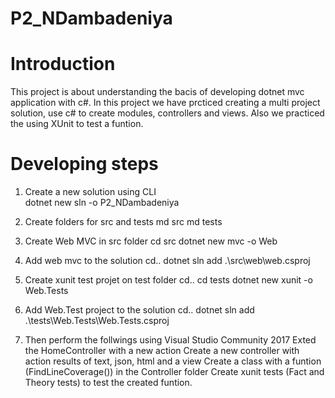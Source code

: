 # P2_NDambadeniya
# Introduction </br>
This project is about understanding the bacis of developing dotnet mvc application with c#. 
In this project we have prcticed creating a multi project solution, use c# to create modules, controllers and views. 
Also we practiced the using XUnit to test a funtion. 

# Developing steps
1. Create a new solution using CLI  
    dotnet new sln -o P2_NDambadeniya
2. Create folders for src and tests
    md src
    md tests
3. Create Web MVC in src folder
    cd src
    dotnet new mvc -o Web
4. Add web mvc to the solution
    cd..
    dotnet sln add .\src\web\web.csproj
5. Create xunit test projet on test folder
    cd..
    cd tests
    dotnet new xunit -o Web.Tests
6. Add Web.Test project to the solution
    cd..
    dotnet sln add .\tests\Web.Tests\Web.Tests.csproj
    
7. Then perform the follwings using Visual Studio Community 2017
    Exted the HomeController with a new action
    Create a new controller with action results of text, json, html and a view
    Create a class with a funtion (FindLineCoverage()) in the Controller folder
    Create xunit tests (Fact and Theory tests) to test the created funtion.
    
